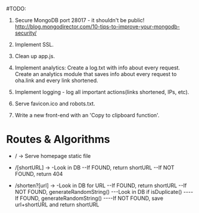 #TODO:

1. Secure MongoDB port 28017 - it shouldn't be public!
http://blog.mongodirector.com/10-tips-to-improve-your-mongodb-security/

2. Implement SSL.

3. Clean up app.js.

4. Implement analytics:
	Create a log.txt with info about every request.
	Create an analytics module that saves info about every request to oha.link and every link
	shortened.

5. Implement logging - log all important actions(links shortened, IPs, etc).

6. Serve favicon.ico and robots.txt.

7. Write a new front-end with an 'Copy to clipboard function'.

# Routes & Algorithms

- / -> Serve homepage static file

- /[shortURL] -> -Look in DB
								 	--If FOUND, return shortURL
									--If NOT FOUND, return 404

- /shorten?[url] -> -Look in DB for URL
											--If FOUND, return shortURL
											--If NOT FOUND, generateRandomString()
												---Look in DB if isDuplicate()
													----If FOUND, generateRandomString()
													----If NOT FOUND, save url+shortURL and return shortURL
